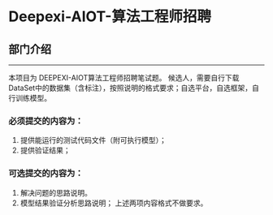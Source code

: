 # Deepexi-AIOT-算法工程师招聘
## 部门介绍

---------------------------------

本项目为 DEEPEXI-AIOT算法工程师招聘笔试题。
候选人，需要自行下载DataSet中的数据集（含标注），按照说明的格式要求；自选平台，自选框架，自行训练模型。
### 必须提交的内容为：
1. 提供能运行的测试代码文件（附可执行模型）；
2. 提供验证结果；
### 可选提交的内容为：
1. 解决问题的思路说明。
2. 模型结果验证分析思路说明；
上述两项内容格式不做要求。
